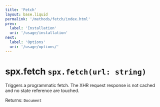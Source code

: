 ```yaml
---
title: 'Fetch'
layout: base.liquid
permalink: '/methods/fetch/index.html'
prev:
  label: 'Installation'
  uri: '/usage/installation'
next:
  label: 'Options'
  uri: '/usage/options/'
---
```


# spx.fetch `spx.fetch(url: string)`

Triggers a programmatic fetch. The XHR request response is not cached and no state reference are touched.

<span class="fc-gray">Returns</span>: `Document`
